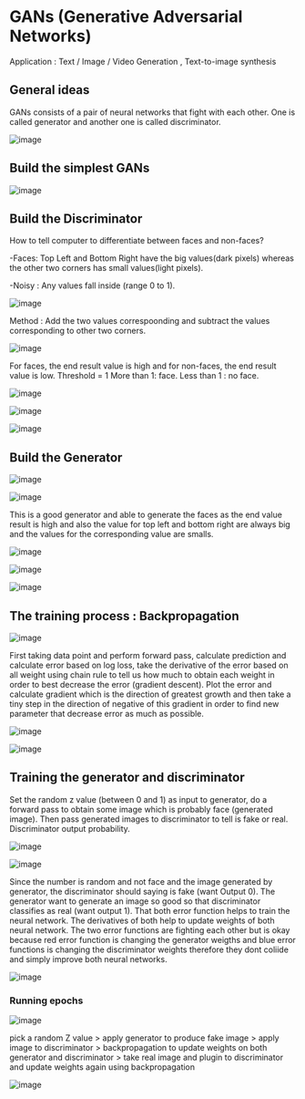 # GANs (Generative Adversarial Networks)
Application : Text / Image / Video Generation , Text-to-image synthesis
## General ideas
GANs consists of a pair of neural networks that fight with each other. 
One is called generator and another one is called discriminator.

![image](https://user-images.githubusercontent.com/77944932/164000097-174508f6-8509-4725-bd2a-a098d0fd38a2.png)

## Build the simplest GANs
![image](https://user-images.githubusercontent.com/77944932/164000669-617e44f3-5962-4154-826f-28f23aa8cedd.png)

## Build the Discriminator
How to tell computer to differentiate between faces and non-faces?

-Faces:  Top Left and Bottom Right have the big values(dark pixels) whereas the other two corners has small values(light pixels).

-Noisy : Any values fall inside (range 0 to 1).

![image](https://user-images.githubusercontent.com/77944932/164001697-d2dc33c1-24ad-4ac0-9a8c-c6ea24e78fb0.png)

Method : Add the two values correspoonding and subtract the values corresponding to other two corners.

![image](https://user-images.githubusercontent.com/77944932/164002134-a9a44709-02d9-4c58-a89e-69cf5e6bf9b6.png)

For faces, the end result value is high and for non-faces, the end result value is low.
Threshold = 1
More than 1: face.
Less than 1 : no face.

![image](https://user-images.githubusercontent.com/77944932/164002991-f142b159-ddd4-443a-9a06-655db76f72be.png)

![image](https://user-images.githubusercontent.com/77944932/164003062-e710e4ee-87b1-4976-ba83-2bb4dcb3ede3.png)

![image](https://user-images.githubusercontent.com/77944932/164003148-672c470a-1b8c-4b55-9e62-b6cb48356059.png)

## Build the Generator

![image](https://user-images.githubusercontent.com/77944932/164003303-5044b33b-e2db-4dd9-8692-de32bbead4f4.png)

![image](https://user-images.githubusercontent.com/77944932/164003750-d81cefbc-77f9-4c03-80d2-3d5728a31331.png)
 
This is a good generator and able to generate the faces as the end value result is high and also the value for top left and bottom right are always big and the values for the corresponding value are smalls.

![image](https://user-images.githubusercontent.com/77944932/164004396-63c66a1e-074e-4917-8511-554edb98df81.png)

![image](https://user-images.githubusercontent.com/77944932/164005383-05ee3b8f-aefa-4ded-b5b4-9361e5bf6b82.png)

![image](https://user-images.githubusercontent.com/77944932/164005474-5f4d6416-c86e-4c39-9340-6ca6fd192165.png)

## The training process : Backpropagation

![image](https://user-images.githubusercontent.com/77944932/164005870-c68da903-9d64-42be-923b-b1f23d075b56.png)

First taking data point and perform forward pass, calculate prediction and calculate error based on log loss, take the derivative of the error based on all weight using chain rule to tell us how much to obtain each weight in order to best decrease the error (gradient descent).
Plot the error and calculate gradient which is the direction of greatest growth and then take a tiny step in the direction of negative of this gradient in order to find new parameter that decrease error as much as possible.

![image](https://user-images.githubusercontent.com/77944932/164006956-650c6227-ba5e-45a8-9954-8e82b93d4910.png)

![image](https://user-images.githubusercontent.com/77944932/164006992-0d69962b-68ec-433b-bd3d-6c225019c042.png)

## Training the generator and discriminator

Set the random z value (between 0 and 1) as input to generator, do a forward pass to obtain some image which is probably face (generated image). Then pass generated images to discriminator to tell is fake or real. Discriminator output probability.

![image](https://user-images.githubusercontent.com/77944932/164008599-32641c97-e177-46c1-a030-d9e74e968443.png)

![image](https://user-images.githubusercontent.com/77944932/164008713-4fc78a3b-7b93-4ffc-a117-950b13ec9b7f.png)

Since the number is random and not face and the image generated by generator, the discriminator should saying is fake (want Output 0). The generator want to generate an image so good so that discriminator classifies as real (want output 1). That both error function helps to train the neural network. The derivatives of both help to update weights of both neural network. The two error functions are fighting each other but is okay because red error function is changing the generator weigths and blue error functions is changing the discriminator weights therefore they dont coliide and simply improve both neural networks.

![image](https://user-images.githubusercontent.com/77944932/164008882-f693e0dd-5bc9-4db6-8cf5-2879a1d5c17b.png)

### Running epochs

![image](https://user-images.githubusercontent.com/77944932/164010939-038ec538-cc3a-4fc1-8882-d4956bca0097.png)

pick a random Z value > apply generator to produce fake image > apply image to discriminator > backpropagation to update weights on both generator and discriminator > take real image and plugin to discriminator and update weights again using backpropagation

![image](https://user-images.githubusercontent.com/77944932/164011554-8cdc796d-67e2-4c42-a5ae-694cd0b97040.png)


